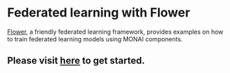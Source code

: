 # Federated learning with Flower
[Flower](https://flower.ai/), a friendly federated learning framework, provides examples on how to train federated learning models using MONAI components.

## Please visit [here](https://flower.ai/docs/examples/quickstart-monai.html) to get started.
